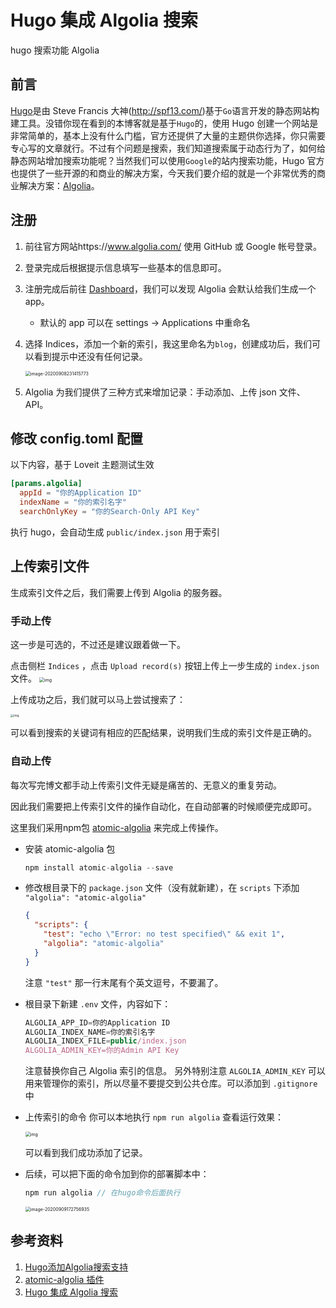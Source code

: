 # Hugo 集成 Algolia 搜索


hugo 搜索功能 Algolia  <!--more-->

## 前言

[Hugo](https://gohugo.io/)是由 Steve Francis 大神(http://spf13.com/)基于`Go`语言开发的静态网站构建工具。没错你现在看到的本博客就是基于`Hugo`的，使用 Hugo 创建一个网站是非常简单的，基本上没有什么门槛，官方还提供了大量的主题供你选择，你只需要专心写的文章就行。不过有个问题是搜索，我们知道搜索属于动态行为了，如何给静态网站增加搜索功能呢？当然我们可以使用`Google`的站内搜索功能，Hugo 官方也提供了一些开源的和商业的解决方案，今天我们要介绍的就是一个非常优秀的商业解决方案：[Algolia](https://www.algolia.com/)。

## 注册

1.  前往官方网站https://www.algolia.com/ 使用 GitHub 或 Google 帐号登录。

2.  登录完成后根据提示信息填写一些基本的信息即可。

3.  注册完成后前往 [Dashboard](https://www.algolia.com/dashboard)，我们可以发现 Algolia 会默认给我们生成一个 app。

    +   默认的 app 可以在 settings → Applications 中重命名

4.  选择 Indices，添加一个新的索引，我这里命名为`blog`，创建成功后，我们可以看到提示中还没有任何记录。

     <img src="https://i.loli.net/2020/09/08/zJXo4yl8RYpWLm1.png" alt="image-20200908231415773" style="zoom:50%;" />

5.  Algolia 为我们提供了三种方式来增加记录：手动添加、上传 json 文件、API。

## 修改 config.toml 配置

以下内容，基于 Loveit 主题测试生效

```toml
[params.algolia]
  appId = "你的Application ID"
  indexName = "你的索引名字"
  searchOnlyKey = "你的Search-Only API Key"
```

执行 hugo，会自动生成 `public/index.json` 用于索引

##  上传索引文件

生成索引文件之后，我们需要上传到 Algolia 的服务器。

### 手动上传

这一步是可选的，不过还是建议跟着做一下。

点击侧栏 `Indices` ，点击 `Upload record(s)` 按钮上传上一步生成的 `index.json` 文件。
<img src="https://i.loli.net/2020/09/08/RWTrjFHQPBSwLU5.png" alt="img" style="zoom:50%;" />

上传成功之后，我们就可以马上尝试搜索了： 

 <img src="https://i.loli.net/2020/02/23/yGsPjqCQBeZVA8U.png" alt="img" style="zoom: 33%;" />

可以看到搜索的关键词有相应的匹配结果，说明我们生成的索引文件是正确的。

### 自动上传

每次写完博文都手动上传索引文件无疑是痛苦的、无意义的重复劳动。

因此我们需要把上传索引文件的操作自动化，在自动部署的时候顺便完成即可。

这里我们采用npm包 [atomic-algolia](https://www.npmjs.com/package/atomic-algolia) 来完成上传操作。

-   安装 atomic-algolia 包

    ```js
    npm install atomic-algolia --save
    ```

-   修改根目录下的 `package.json` 文件（没有就新建），在 `scripts` 下添加 `"algolia": "atomic-algolia"`

    ```json
    {
      "scripts": {
        "test": "echo \"Error: no test specified\" && exit 1",
        "algolia": "atomic-algolia"
      }
    }
    ```

    注意 `"test"` 那一行末尾有个英文逗号，不要漏了。

-   根目录下新建 `.env` 文件，内容如下：

    ```js
    ALGOLIA_APP_ID=你的Application ID
    ALGOLIA_INDEX_NAME=你的索引名字
    ALGOLIA_INDEX_FILE=public/index.json
    ALGOLIA_ADMIN_KEY=你的Admin API Key
    ```

    注意替换你自己 Algolia 索引的信息。
    另外特别注意 `ALGOLIA_ADMIN_KEY` 可以用来管理你的索引，所以尽量不要提交到公共仓库。可以添加到 `.gitignore` 中

-   上传索引的命令
    你可以本地执行 `npm run algolia` 查看运行效果：
    
     <img src="https://i.loli.net/2020/09/11/siHyxn9G6E7SwOz.png" alt="img" style="zoom:50%;" />

    可以看到我们成功添加了记录。
    
-   后续，可以把下面的命令加到你的部署脚本中：

    ```js
    npm run algolia // 在hugo命令后面执行
    ```
    
     <img src="https://i.loli.net/2020/09/09/W7uLBFGHP2d1Oae.png" alt="image-20200909172756935" style="zoom:50%;" />

## 参考资料

1.  [Hugo添加Algolia搜索支持](https://edward852.github.io/post/hugo%E6%B7%BB%E5%8A%A0algolia%E6%90%9C%E7%B4%A2%E6%94%AF%E6%8C%81/#%E4%B8%8A%E4%BC%A0%E7%B4%A2%E5%BC%95%E6%96%87%E4%BB%B6)
2.  [atomic-algolia 插件](https://github.com/chrisdmacrae/atomic-algolia)
3.  [Hugo 集成 Algolia 搜索](https://www.qikqiak.com/post/hugo-integrated-algolia-search/)


